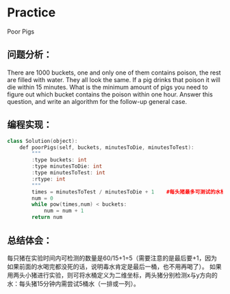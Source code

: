 # Practice
Poor Pigs
## 问题分析：
#### 
There are 1000 buckets, one and only one of them contains poison, the rest are filled with water. They all look the same. If a pig drinks that poison it will die within 15 minutes. What is the minimum amount of pigs you need to figure out which bucket contains the poison within one hour.
Answer this question, and write an algorithm for the follow-up general case.
## 编程实现：
```C++
class Solution(object):
    def poorPigs(self, buckets, minutesToDie, minutesToTest):
        """
        :type buckets: int
        :type minutesToDie: int
        :type minutesToTest: int
        :rtype: int
        """
        times = minutesToTest / minutesToDie + 1    #每头猪最多可测试的水桶数
        num = 0
        while pow(times,num) < buckets:
            num = num + 1
        return num
```
## 总结体会：
每只猪在实验时间内可检测的数量是60/15+1=5（需要注意的是最后要+1，因为如果前面的水喝完都没死的话，说明毒水肯定是最后一桶，也不用再喝了）。
如果用两头小猪进行实验，则可将水桶定义为二维坐标，两头猪分别检测x与y方向的水：每头猪15分钟内需尝试5桶水（一排或一列）。 

